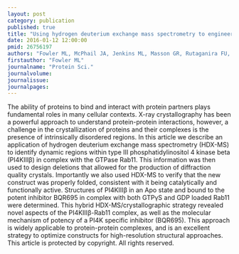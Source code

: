 ```yaml
---
layout: post
category: publication
published: true
title: "Using hydrogen deuterium exchange mass spectrometry to engineer optimized constructs for crystallization of protein complexes: Case study of PI4KIIIβ with Rab11."
date: 2016-01-12 12:00:00
pmid: 26756197
authors: "Fowler ML, McPhail JA, Jenkins ML, Masson GR, Rutaganira FU, Shokat KM, Williams RL, Burke JE"
firstauthor: "Fowler ML"
journalname: "Protein Sci."
journalvolume: 
journalissue: 
journalpages: 
---
```


The ability of proteins to bind and interact with protein partners plays fundamental roles in many cellular contexts. X-ray crystallography has been a powerful approach to understand protein-protein interactions, however, a challenge in the crystallization of proteins and their complexes is the presence of intrinsically disordered regions. In this article we describe an application of hydrogen deuterium exchange mass spectrometry (HDX-MS) to identify dynamic regions within type III phosphatidylinositol 4 kinase beta (PI4KIIIβ) in complex with the GTPase Rab11. This information was then used to design deletions that allowed for the production of diffraction quality crystals. Importantly we also used HDX-MS to verify that the new construct was properly folded, consistent with it being catalytically and functionally active. Structures of PI4KIIIβ in an Apo state and bound to the potent inhibitor BQR695 in complex with both GTPγS and GDP loaded Rab11 were determined. This hybrid HDX-MS/crystallographic strategy revealed novel aspects of the PI4KIIIβ-Rab11 complex, as well as the molecular mechanism of potency of a PI4K specific inhibitor (BQR695). This approach is widely applicable to protein-protein complexes, and is an excellent strategy to optimize constructs for high-resolution structural approaches. This article is protected by copyright. All rights reserved.

